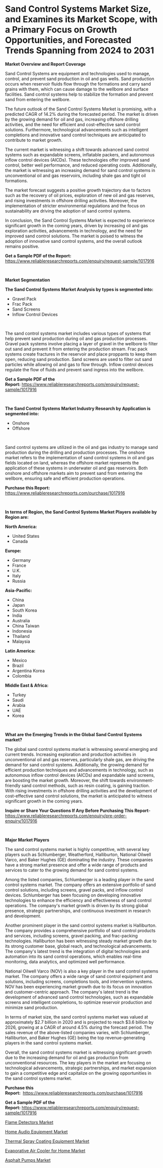 <p><h1>Sand Control Systems Market Size, and Examines its Market Scope, with a Primary Focus on Growth Opportunities, and Forecasted Trends Spanning from 2024 to 2031</h1></p><p><strong>Market Overview and Report Coverage</strong></p>
<p><p>Sand Control Systems are equipment and technologies used to manage, control, and prevent sand production in oil and gas wells. Sand production occurs when reservoir fluids flow through the formations and carry sand grains with them, which can cause damage to the wellbore and surface facilities. Sand control systems help to stabilize the formation and prevent sand from entering the wellbore.</p><p>The future outlook of the Sand Control Systems Market is promising, with a predicted CAGR of 14.2% during the forecasted period. The market is driven by the growing demand for oil and gas, increasing offshore drilling activities, and the need for efficient and cost-effective sand control solutions. Furthermore, technological advancements such as intelligent completions and innovative sand control techniques are anticipated to contribute to market growth.</p><p>The current market is witnessing a shift towards advanced sand control systems such as expandable screens, inflatable packers, and autonomous inflow control devices (AICDs). These technologies offer improved sand control, better well performance, and reduced operating costs. Additionally, the market is witnessing an increasing demand for sand control systems in unconventional oil and gas reservoirs, including shale gas and tight oil formations.</p><p>The market forecast suggests a positive growth trajectory due to factors such as the recovery of oil prices, exploration of new oil and gas reserves, and rising investments in offshore drilling activities. Moreover, the implementation of stricter environmental regulations and the focus on sustainability are driving the adoption of sand control systems.</p><p>In conclusion, the Sand Control Systems Market is expected to experience significant growth in the coming years, driven by increasing oil and gas exploration activities, advancements in technology, and the need for improved sand control solutions. The market is poised to witness the adoption of innovative sand control systems, and the overall outlook remains positive.</p></p>
<p><strong>Get a Sample PDF of the Report:</strong> <a href="https://www.reliableresearchreports.com/enquiry/request-sample/1017916">https://www.reliableresearchreports.com/enquiry/request-sample/1017916</a></p>
<p>&nbsp;</p>
<p><strong>Market Segmentation</strong></p>
<p><strong>The Sand Control Systems Market Analysis by types is segmented into:</strong></p>
<p><ul><li>Gravel Pack</li><li>Frac Pack</li><li>Sand Screens</li><li>Inflow Control Devices</li></ul></p>
<p>&nbsp;</p>
<p><p>The sand control systems market includes various types of systems that help prevent sand production during oil and gas production processes. Gravel pack systems involve placing a layer of gravel in the wellbore to filter out sand and prevent it from entering the production stream. Frac pack systems create fractures in the reservoir and place proppants to keep them open, reducing sand production. Sand screens are used to filter out sand particles while allowing oil and gas to flow through. Inflow control devices regulate the flow of fluids and prevent sand ingress into the wellbore.</p></p>
<p><strong>Get a Sample PDF of the Report:</strong>&nbsp;<a href="https://www.reliableresearchreports.com/enquiry/request-sample/1017916">https://www.reliableresearchreports.com/enquiry/request-sample/1017916</a></p>
<p>&nbsp;</p>
<p><strong>The Sand Control Systems Market Industry Research by Application is segmented into:</strong></p>
<p><ul><li>Onshore</li><li>Offshore</li></ul></p>
<p>&nbsp;</p>
<p><p>Sand control systems are utilized in the oil and gas industry to manage sand production during the drilling and production processes. The onshore market refers to the implementation of sand control systems in oil and gas fields located on land, whereas the offshore market represents the application of these systems in underwater oil and gas reservoirs. Both onshore and offshore markets aim to prevent sand from entering the wellbore, ensuring safe and efficient production operations.</p></p>
<p><strong>Purchase this Report:</strong>&nbsp; <a href="https://www.reliableresearchreports.com/purchase/1017916">https://www.reliableresearchreports.com/purchase/1017916</a></p>
<p>&nbsp;</p>
<p><strong>In terms of Region, the Sand Control Systems Market Players available by Region are:</strong></p>
<p>
    <p> <strong> North America: </strong>
        <ul>
            <li>United States</li>
            <li>Canada</li>
        </ul>
        </p> 
    <p> <strong> Europe: </strong>
        <ul>
            <li>Germany</li>
            <li>France</li>
            <li>U.K.</li>
            <li>Italy</li>
            <li>Russia</li>
        </ul>
        </p> 
    <p> <strong> Asia-Pacific: </strong>
        <ul>
            <li>China</li>
            <li>Japan</li>
            <li>South Korea</li>
            <li>India</li>
            <li>Australia</li>
            <li>China Taiwan</li>
            <li>Indonesia</li>
            <li>Thailand</li>
            <li>Malaysia</li>
        </ul>
        </p> 
    <p> <strong> Latin America: </strong>
        <ul>
            <li>Mexico</li>
            <li>Brazil</li>
            <li>Argentina Korea</li>
            <li>Colombia</li>
        </ul>
        </p> 
    <p> <strong> Middle East & Africa: </strong>
        <ul>
            <li>Turkey</li>
            <li>Saudi</li>
            <li>Arabia</li>
            <li>UAE</li>
            <li>Korea</li>
        </ul>
    </p>
    </p>
<p>&nbsp;</p>
<p><strong>What are the Emerging Trends in the Global Sand Control Systems market?</strong></p>
<p><p>The global sand control systems market is witnessing several emerging and current trends. Increasing exploration and production activities in unconventional oil and gas reserves, particularly shale gas, are driving the demand for sand control systems. Additionally, the growing demand for efficient production techniques and advancements in technology, such as autonomous inflow control devices (AICDs) and expandable sand screens, are boosting the market growth. Moreover, the shift towards environment-friendly sand control methods, such as resin coating, is gaining traction. With rising investments in offshore drilling activities and the development of cost-effective sand control solutions, the market is anticipated to witness significant growth in the coming years.</p></p>
<p><strong>Inquire or Share Your Questions If Any Before Purchasing This Report</strong>- <a href="https://www.reliableresearchreports.com/enquiry/pre-order-enquiry/1017916">https://www.reliableresearchreports.com/enquiry/pre-order-enquiry/1017916</a></p>
<p>&nbsp;</p>
<p><strong>Major Market Players</strong></p>
<p><p>The sand control systems market is highly competitive, with several key players such as Schlumberger, Weatherford, Halliburton, National Oilwell Varco, and Baker Hughes (GE) dominating the industry. These companies have a strong market presence and offer a wide range of products and services to cater to the growing demand for sand control systems.</p><p>Among the listed companies, Schlumberger is a leading player in the sand control systems market. The company offers an extensive portfolio of sand control solutions, including screens, gravel packs, and inflow control devices. Schlumberger has been focusing on developing innovative technologies to enhance the efficiency and effectiveness of sand control operations. The company's market growth is driven by its strong global presence, strategic partnerships, and continuous investment in research and development.</p><p>Another prominent player in the sand control systems market is Halliburton. The company provides a comprehensive portfolio of sand control products and services, including screens, gravel packing, and frac-packing technologies. Halliburton has been witnessing steady market growth due to its strong customer base, global reach, and technological advancements. The company's latest trend is the integration of digital technologies and automation into its sand control operations, which enables real-time monitoring, data analytics, and optimized well performance.</p><p>National Oilwell Varco (NOV) is also a key player in the sand control systems market. The company offers a wide range of sand control equipment and solutions, including screens, completions tools, and intervention systems. NOV has been experiencing market growth due to its focus on innovation and customer-centric approach. The company's latest trend is the development of advanced sand control technologies, such as expandable screens and intelligent completions, to optimize reservoir production and minimize sand production.</p><p>In terms of market size, the sand control systems market was valued at approximately $2.7 billion in 2020 and is projected to reach $3.6 billion by 2026, growing at a CAGR of around 4.5% during the forecast period. The sales revenue of the above-listed companies varies, with Schlumberger, Halliburton, and Baker Hughes (GE) being the top revenue-generating players in the sand control systems market.</p><p>Overall, the sand control systems market is witnessing significant growth due to the increasing demand for oil and gas production from unconventional resources. The key players in the market are focusing on technological advancements, strategic partnerships, and market expansion to gain a competitive edge and capitalize on the growing opportunities in the sand control systems market.</p></p>
<p><strong>Purchase this Report:</strong>&nbsp;&nbsp;<a href="https://www.reliableresearchreports.com/purchase/1017916">https://www.reliableresearchreports.com/purchase/1017916</a></p>
<p></p>
<p><strong>Get a Sample PDF of the Report:</strong>&nbsp;<a href="https://www.reliableresearchreports.com/enquiry/request-sample/1017916">https://www.reliableresearchreports.com/enquiry/request-sample/1017916</a></p>
<p><p><a href="https://github.com/Krish2023na/Market-Research-Report-List-2/blob/main/flame-detectors-market.md">Flame Detectors Market</a></p><p><a href="https://github.com/kuntayevaz/Market-Research-Report-List-2/blob/main/home-audio-equipment-market.md">Home Audio Equipment Market</a></p><p><a href="https://github.com/kipkeeva/Market-Research-Report-List-2/blob/main/thermal-spray-coating-equipment-market.md">Thermal Spray Coating Equipment Market</a></p><p><a href="https://github.com/zebdakicsin/Market-Research-Report-List-2/blob/main/evaporative-air-cooler-for-home-market.md">Evaporative Air Cooler for Home Market</a></p><p><a href="https://github.com/provorikovar/Market-Research-Report-List-2/blob/main/asphalt-pumps-market.md">Asphalt Pumps Market</a></p></p>